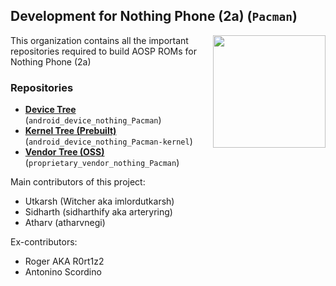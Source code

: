 ## Development for Nothing Phone (2a) (`Pacman`)
<img align="right" width="180" height="180" src="https://avatars.githubusercontent.com/u/160396058?s=400&u=386ad56768bc8b4ddf7883c3b91278ff002f049c&v=4">

This organization contains all the important repositories required to build AOSP ROMs for Nothing Phone (2a)

### Repositories
* [**Device Tree**](https://github.com/Nothing-2A/android_device_nothing_pacman.git) (`android_device_nothing_Pacman`)
* [**Kernel Tree (Prebuilt)**](https://github.com/Nothing-2A/device_nothing_pacman-kernel.git) (`android_device_nothing_Pacman-kernel`)
* [**Vendor Tree (OSS)**](https://github.com/Nothing-2A/proprietary_vendor_nothing_Pacman.git) (`proprietary_vendor_nothing_Pacman`)

Main contributors of this project:
- Utkarsh (Witcher aka imlordutkarsh)
- Sidharth (sidharthify aka arteryring)
- Atharv (atharvnegi)

Ex-contributors:
- Roger AKA R0rt1z2
- Antonino Scordino 
